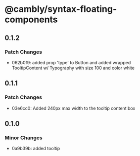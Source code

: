 # @cambly/syntax-floating-components

## 0.1.2

### Patch Changes

- 062b0f9: added prop 'type' to Button and added wrapped TooltipContent w/ Typography with size 100 and color white

## 0.1.1

### Patch Changes

- 03e6cc0: Added 240px max width to the tooltip content box

## 0.1.0

### Minor Changes

- 0a9b39b: added tooltip
